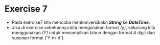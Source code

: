 # Exercise 7

* Pada exercise7 kita mencoba menkonversikakn **_String_** ke **_DateTime_**.
* Jika di exercise sebelumnya kita mengunakan format _(y)_, sekarang kita menggunakan _(Y)_ untuk menampilkan tahun dengan format 4 digit dan susunan format ('Y-m-d').